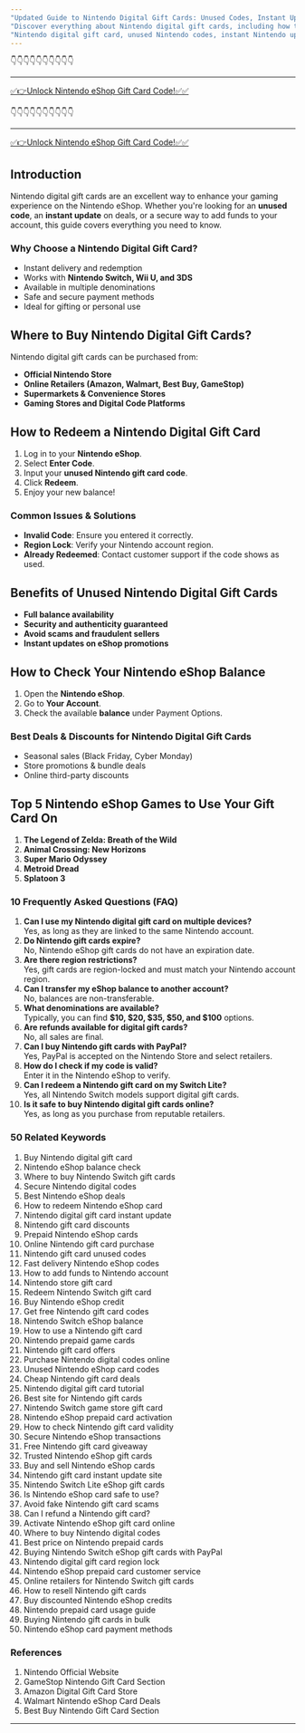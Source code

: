 ```yaml
---
"Updated Guide to Nintendo Digital Gift Cards: Unused Codes, Instant Updates & More"
"Discover everything about Nintendo digital gift cards, including how to buy, redeem, and find unused codes. Instant updates on deals, SEO-friendly insights, and FAQs included."
"Nintendo digital gift card, unused Nintendo codes, instant Nintendo update, buy Nintendo eShop card, redeem Nintendo gift card, Nintendo Switch gift card, digital gaming gift cards, Nintendo eShop deals, best Nintendo card price, secure Nintendo codes"
---
```


👇👇👇👇👇👇👇👇👇👇

---

[✅👉Unlock  Nintendo eShop Gift Card Code!✅✅ ](https://therewardgate.com/free-nintendo-eShop/)

👇👇👇👇👇👇👇👇👇👇

---

[✅👉Unlock  Nintendo eShop Gift Card Code!✅✅ ](https://therewardgate.com/free-nintendo-eShop/)


## Introduction
Nintendo digital gift cards are an excellent way to enhance your gaming experience on the Nintendo eShop. Whether you're looking for an **unused code**, an **instant update** on deals, or a secure way to add funds to your account, this guide covers everything you need to know.

### Why Choose a Nintendo Digital Gift Card?
- Instant delivery and redemption
- Works with **Nintendo Switch, Wii U, and 3DS**
- Available in multiple denominations
- Safe and secure payment methods
- Ideal for gifting or personal use

## Where to Buy Nintendo Digital Gift Cards?
Nintendo digital gift cards can be purchased from:
- **Official Nintendo Store**
- **Online Retailers (Amazon, Walmart, Best Buy, GameStop)**
- **Supermarkets & Convenience Stores**
- **Gaming Stores and Digital Code Platforms**

## How to Redeem a Nintendo Digital Gift Card
1. Log in to your **Nintendo eShop**.
2. Select **Enter Code**.
3. Input your **unused Nintendo gift card code**.
4. Click **Redeem**.
5. Enjoy your new balance!

### Common Issues & Solutions
- **Invalid Code**: Ensure you entered it correctly.
- **Region Lock**: Verify your Nintendo account region.
- **Already Redeemed**: Contact customer support if the code shows as used.

## Benefits of Unused Nintendo Digital Gift Cards
- **Full balance availability**
- **Security and authenticity guaranteed**
- **Avoid scams and fraudulent sellers**
- **Instant updates on eShop promotions**

## How to Check Your Nintendo eShop Balance
1. Open the **Nintendo eShop**.
2. Go to **Your Account**.
3. Check the available **balance** under Payment Options.

### Best Deals & Discounts for Nintendo Digital Gift Cards
- Seasonal sales (Black Friday, Cyber Monday)
- Store promotions & bundle deals
- Online third-party discounts

## Top 5 Nintendo eShop Games to Use Your Gift Card On
1. **The Legend of Zelda: Breath of the Wild**
2. **Animal Crossing: New Horizons**
3. **Super Mario Odyssey**
4. **Metroid Dread**
5. **Splatoon 3**

### 10 Frequently Asked Questions (FAQ)
1. **Can I use my Nintendo digital gift card on multiple devices?**  
   Yes, as long as they are linked to the same Nintendo account.
2. **Do Nintendo gift cards expire?**  
   No, Nintendo eShop gift cards do not have an expiration date.
3. **Are there region restrictions?**  
   Yes, gift cards are region-locked and must match your Nintendo account region.
4. **Can I transfer my eShop balance to another account?**  
   No, balances are non-transferable.
5. **What denominations are available?**  
   Typically, you can find **$10, $20, $35, $50, and $100** options.
6. **Are refunds available for digital gift cards?**  
   No, all sales are final.
7. **Can I buy Nintendo gift cards with PayPal?**  
   Yes, PayPal is accepted on the Nintendo Store and select retailers.
8. **How do I check if my code is valid?**  
   Enter it in the Nintendo eShop to verify.
9. **Can I redeem a Nintendo gift card on my Switch Lite?**  
   Yes, all Nintendo Switch models support digital gift cards.
10. **Is it safe to buy Nintendo digital gift cards online?**  
   Yes, as long as you purchase from reputable retailers.

### 50 Related Keywords
1. Buy Nintendo digital gift card  
2. Nintendo eShop balance check  
3. Where to buy Nintendo Switch gift cards  
4. Secure Nintendo digital codes  
5. Best Nintendo eShop deals  
6. How to redeem Nintendo eShop card  
7. Nintendo digital gift card instant update  
8. Nintendo gift card discounts  
9. Prepaid Nintendo eShop cards  
10. Online Nintendo gift card purchase  
11. Nintendo gift card unused codes  
12. Fast delivery Nintendo eShop codes  
13. How to add funds to Nintendo account  
14. Nintendo store gift card  
15. Redeem Nintendo Switch gift card  
16. Buy Nintendo eShop credit  
17. Get free Nintendo gift card codes  
18. Nintendo Switch eShop balance  
19. How to use a Nintendo gift card  
20. Nintendo prepaid game cards  
21. Nintendo gift card offers  
22. Purchase Nintendo digital codes online  
23. Unused Nintendo eShop card codes  
24. Cheap Nintendo gift card deals  
25. Nintendo digital gift card tutorial  
26. Best site for Nintendo gift cards  
27. Nintendo Switch game store gift card  
28. Nintendo eShop prepaid card activation  
29. How to check Nintendo gift card validity  
30. Secure Nintendo eShop transactions  
31. Free Nintendo gift card giveaway  
32. Trusted Nintendo eShop gift cards  
33. Buy and sell Nintendo eShop cards  
34. Nintendo gift card instant update site  
35. Nintendo Switch Lite eShop gift cards  
36. Is Nintendo eShop card safe to use?  
37. Avoid fake Nintendo gift card scams  
38. Can I refund a Nintendo gift card?  
39. Activate Nintendo eShop gift card online  
40. Where to buy Nintendo digital codes  
41. Best price on Nintendo prepaid cards  
42. Buying Nintendo Switch eShop gift cards with PayPal  
43. Nintendo digital gift card region lock  
44. Nintendo eShop prepaid card customer service  
45. Online retailers for Nintendo Switch gift cards  
46. How to resell Nintendo gift cards  
47. Buy discounted Nintendo eShop credits  
48. Nintendo prepaid card usage guide  
49. Buying Nintendo gift cards in bulk  
50. Nintendo eShop card payment methods  

### References
1. Nintendo Official Website
2. GameStop Nintendo Gift Card Section
3. Amazon Digital Gift Card Store
4. Walmart Nintendo eShop Card Deals
5. Best Buy Nintendo Gift Card Section

---
